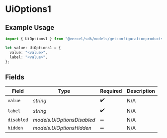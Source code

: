# UiOptions1

## Example Usage

```typescript
import { UiOptions1 } from "@vercel/sdk/models/getconfigurationproductsop.js";

let value: UiOptions1 = {
  value: "<value>",
  label: "<value>",
};
```

## Fields

| Field                      | Type                       | Required                   | Description                |
| -------------------------- | -------------------------- | -------------------------- | -------------------------- |
| `value`                    | *string*                   | :heavy_check_mark:         | N/A                        |
| `label`                    | *string*                   | :heavy_check_mark:         | N/A                        |
| `disabled`                 | *models.UiOptionsDisabled* | :heavy_minus_sign:         | N/A                        |
| `hidden`                   | *models.UiOptionsHidden*   | :heavy_minus_sign:         | N/A                        |